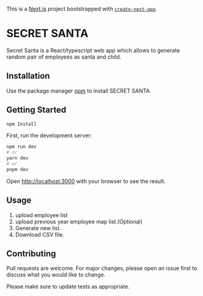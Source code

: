 This is a [Next.js](https://nextjs.org/) project bootstrapped with [`create-next-app`](https://github.com/vercel/next.js/tree/canary/packages/create-next-app).

# SECRET SANTA

Secret Santa is a React/typescript web app which allows to generate random 
pair of employees as santa and child.

## Installation

Use the package manager [npm](https://npm.org) to install SECRET SANTA.


## Getting Started

```bash
npm Install
```

First, run the development server:

```bash
npm run dev
# or
yarn dev
# or
pnpm dev
```

Open [http://localhost:3000](http://localhost:3000) with your browser to see the result.
## Usage
1. upload employee list
2. upload previous year employee map list.(Optional)
3. Generate new list.
4. Download CSV file.


## Contributing

Pull requests are welcome. For major changes, please open an issue first
to discuss what you would like to change.

Please make sure to update tests as appropriate.
